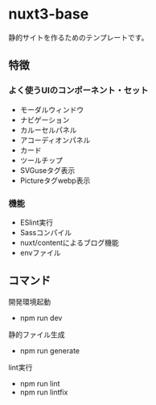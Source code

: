 # nuxt3-base

静的サイトを作るためのテンプレートです。

## 特徴

### よく使うUIのコンポーネント・セット

- モーダルウィンドウ
- ナビゲーション
- カルーセルパネル
- アコーディオンパネル
- カード
- ツールチップ
- SVGuseタグ表示
- Pictureタグwebp表示


### 機能

- ESlint実行
- Sassコンパイル
- nuxt/contentによるブログ機能
- envファイル

## コマンド

開発環境起動
- npm run dev

静的ファイル生成
- npm run generate

lint実行
- npm run lint
- npm run lintfix
